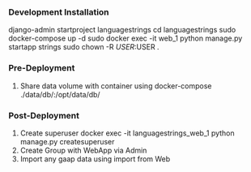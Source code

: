 ### Development Installation
django-admin startproject languagestrings
cd languagestrings
sudo docker-compose up -d
sudo docker exec -it web_1 python manage.py startapp strings
sudo chown -R $USER:$USER .

### Pre-Deployment
1. Share data volume with container using docker-compose
	./data/db/:/opt/data/db/
### Post-Deployment
1. Create superuser
	docker exec -it languagestrings_web_1 python manage.py createsuperuser
2. Create Group with WebApp via Admin
3. Import any gaap data using import from Web
